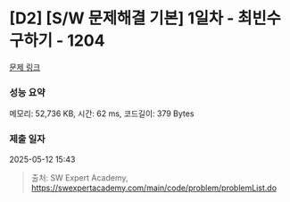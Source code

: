 # [D2] [S/W 문제해결 기본] 1일차 - 최빈수 구하기 - 1204 

[문제 링크](https://swexpertacademy.com/main/code/problem/problemDetail.do?contestProbId=AV13zo1KAAACFAYh) 

### 성능 요약

메모리: 52,736 KB, 시간: 62 ms, 코드길이: 379 Bytes

### 제출 일자

2025-05-12 15:43



> 출처: SW Expert Academy, https://swexpertacademy.com/main/code/problem/problemList.do